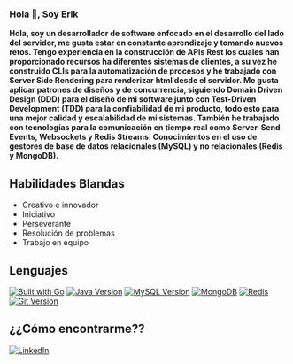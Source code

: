 ### Hola 👋, Soy Erik


**Hola, soy un desarrollador de software enfocado en el desarrollo del lado del servidor,
 me gusta estar en constante aprendizaje y tomando nuevos retos. Tengo experiencia en la
 construcción de APIs Rest los cuales han proporcionado recursos ha diferentes sistemas de clientes, 
 a su vez he construido CLIs para la automatización de procesos y he trabajado con
 Server Side Rendering para renderizar html desde el servidor.
 Me gusta aplicar patrones de diseños y de concurrencia, siguiendo Domain Driven Design (DDD)
 para el diseño de mi software junto con Test-Driven Development (TDD) para la confiabilidad de mi
 producto, todo esto para una mejor calidad y escalabilidad de mi sistemas.
 También he trabajado con tecnologías para la comunicación en tiempo real como Server-Send Events,
 Websockets y Redis Streams.
 Conocimientos en el uso de gestores de base de datos relacionales (MySQL) y no relacionales
 (Redis y MongoDB).**
 
## Habilidades Blandas
<ul>
  <li>Creativo e innovador</li>
  <li>Iniciativo</li>
  <li>Perseverante</li>
  <li>Resolución de problemas</li>
  <li>Trabajo en equipo</li>
</ul>

## Lenguajes
[![Built with Go](https://img.shields.io/badge/Built%20with-Go-1f425f.svg)](https://golang.org/)
[![Java Version](https://img.shields.io/badge/Java-%3E%3D%208-orange)](https://www.java.com/)
[![MySQL Version](https://img.shields.io/badge/MySQL-v8.0.25-blue.svg)](https://www.mysql.com/)
[![MongoDB](https://img.shields.io/badge/MongoDB-used-green.svg)](https://www.mongodb.com/)
[![Redis](https://img.shields.io/badge/redis-used-red.svg)](https://redis.io/)
[![Git Version](https://img.shields.io/badge/Git-v2.33.0-blue.svg)](https://git-scm.com/)


## ¿¿Cómo encontrarme??
[![LinkedIn](https://img.shields.io/badge/LinkedIn-Profile-blue)](http://www.linkedin.com/in/erik-sostenes-simon)

